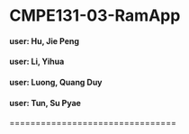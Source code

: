 # CMPE131-03-RamApp

#### user: Hu, Jie Peng
#### user: Li, Yihua
#### user: Luong, Quang Duy
#### user: Tun, Su Pyae 
================================
